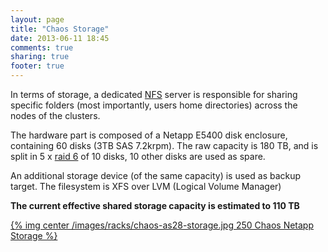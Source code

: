 ```yaml
---
layout: page
title: "Chaos Storage"
date: 2013-06-11 18:45
comments: true
sharing: true
footer: true
---
```


In terms of storage, a dedicated [NFS](https://en.wikipedia.org/wiki/Network_File_System) server is responsible for sharing specific folders (most importantly, users home directories) across the nodes of the clusters.

The hardware part is composed of a Netapp E5400 disk enclosure, containing 60 disks (3TB SAS 7.2krpm). The raw capacity is 180 TB, and is split in 5 x [raid 6](https://en.wikipedia.org/wiki/RAID6) of 10 disks, 10 other disks are used as spare.

An additional storage device (of the same capacity) is used as backup target.
The filesystem is XFS over LVM (Logical Volume Manager)

**The current effective shared storage capacity is estimated to 110 TB**

[{% img center /images/racks/chaos-as28-storage.jpg 250 Chaos Netapp Storage %}](/images/racks/chaos-as28-storage.jpg)

